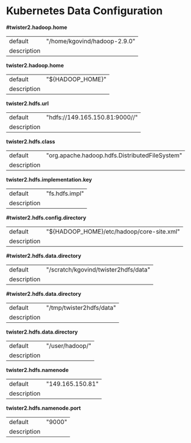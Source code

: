# Kubernetes Data Configuration



**#twister2.hadoop.home**
<table><tr><td>default</td><td>"/home/kgovind/hadoop-2.9.0"</td><tr><td>description</td><td></td></table>

**twister2.hadoop.home**
<table><tr><td>default</td><td>"${HADOOP_HOME}"</td><tr><td>description</td><td></td></table>

**twister2.hdfs.url**
<table><tr><td>default</td><td>"hdfs://149.165.150.81:9000//"</td><tr><td>description</td><td></td></table>

**twister2.hdfs.class**
<table><tr><td>default</td><td>"org.apache.hadoop.hdfs.DistributedFileSystem"</td><tr><td>description</td><td></td></table>

**twister2.hdfs.implementation.key**
<table><tr><td>default</td><td>"fs.hdfs.impl"</td><tr><td>description</td><td></td></table>

**#twister2.hdfs.config.directory**
<table><tr><td>default</td><td>"${HADOOP_HOME}/etc/hadoop/core-site.xml"</td><tr><td>description</td><td></td></table>

**#twister2.hdfs.data.directory**
<table><tr><td>default</td><td>"/scratch/kgovind/twister2hdfs/data"</td><tr><td>description</td><td></td></table>

**#twister2.hdfs.data.directory**
<table><tr><td>default</td><td>"/tmp/twister2hdfs/data"</td><tr><td>description</td><td></td></table>

**twister2.hdfs.data.directory**
<table><tr><td>default</td><td>"/user/hadoop/"</td><tr><td>description</td><td></td></table>

**twister2.hdfs.namenode**
<table><tr><td>default</td><td>"149.165.150.81"</td><tr><td>description</td><td></td></table>

**twister2.hdfs.namenode.port**
<table><tr><td>default</td><td>"9000"</td><tr><td>description</td><td></td></table>

